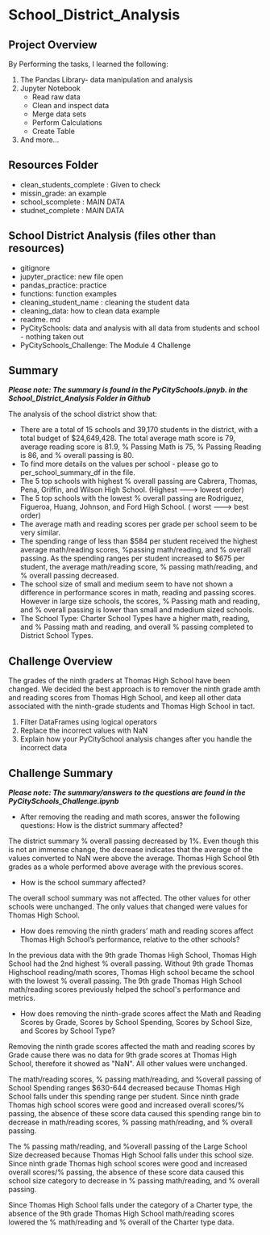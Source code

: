 # School_District_Analysis

## Project Overview


By Performing the tasks, I learned the following:

1. The Pandas Library- data manipulation and analysis
2. Jupyter Notebook
    - Read raw data
    - Clean and inspect data
    - Merge data sets
    - Perform Calculations
    - Create Table
3. And more...

## Resources Folder
- clean_students_complete : Given to check 
- missin_grade: an example
- school_scomplete : MAIN DATA 
- studnet_complete : MAIN DATA 

##  School District Analysis (files other than resources)
- gitignore
- jupyter_practice: new file open
- pandas_practice: practice
- functions: function examples
- cleaning_student_name : cleaning the student data
- cleaning_data: how to clean data example
- readme. md
- PyCitySchools: data and analysis with all data from students and school - nothing taken out
- PyCitySchools_Challenge: The Module 4 Challenge

## Summary
***Please note: The summary is found in the PyCitySchools.ipnyb. in the School_District_Analysis Folder in Github***

The analysis of the school district show that:
 - There are a total of 15 schools and 39,170 students in the district, with a total budget of $24,649,428. The total average math score  is 79, average reading score is 81.9, % Passing Math is 75, % Passing Reading is 86, and % overall passing is 80. 
 - To find more details on the values per school - please go to per_school_summary_df in the file.
 - The 5 top schools with highest % overall passing are Cabrera, Thomas, Pena, Griffin, and Wilson High School. (Highest ---> lowest order)
 - The 5 top schools with the lowest % overall passing are Rodriguez, Figueroa, Huang, Johnson, and Ford High School. ( worst ---> best order)
 - The average math and reading scores per grade per school seem to be very similar.
 - The spending range of less than $584 per student received the highest average math/reading scores, %passing math/reading, and % overall passing. As the spending ranges per student increased to $675 per student, the average math/reading score, % passing math/reading, and % overall passing decreased. 
 - The school size of small and medium seem to have not shown a difference in performance scores in math, reading and passing scores. However in large size schools, the scores, % Passing math and reading, and % overall passing is lower than small and mdedium sized schools. 
 - The School Type: Charter School Types have a higher math, reading, and % Passing math and reading, and overall % passing completed to District School Types. 
 
 ## Challenge Overview
 The grades of the ninth graders at Thomas High School have been changed. We decided the best approach is to remover the ninth grade amth and reading scores from Thomas High School, and keep all other data associated with the ninth-grade students and Thomas High School in tact. 
 
 1. Filter DataFrames using logical operators
 2. Replace the incorrect values with NaN
 3. Explain how your PyCitySchool analysis changes after you handle the incorrect data
 
 ## Challenge Summary
 ***Please note: The summary/answers to the questions are found in the PyCitySchools_Challenge.ipynb***

- After removing the reading and math scores, answer the following questions:
How is the district summary affected?

The district summary % overall passing decreased by 1%. Even though this is not an immense change, the decrease indicates that the average of the values converted to NaN were above the average. Thomas High School 9th grades as a whole performed above average with the previous scores. 

- How is the school summary affected?

The overall school summary was not affected. The other values for other schools were unchanged. The only values that changed were values for Thomas High School. 

- How does removing the ninth graders’ math and reading scores affect Thomas High School’s performance, relative to the other schools?

In the previous data with the 9th grade Thomas High School, Thomas High School had the 2nd highest % overall passing. Without 9th grade Thomas Highschool reading/math scores, Thomas High school became the school with the lowest % overall passing. The 9th grade Thomas High School math/reading scores previously helped the school's performance and metrics. 

- How does removing the ninth-grade scores affect the Math and Reading Scores by Grade, Scores by School Spending, Scores by School Size, and Scores by School Type? 

Removing the ninth grade scores affected the math and reading scores by Grade cause there was no data for 9th grade scores at Thomas High School, therefore it showed as "NaN". All other values were unchanged. 

The math/reading scores, % passing math/reading, and %overall passing of School Spending ranges $630-644 decreased because Thomas High School falls under this spending range per student. Since ninth grade Thomas high school scores were good and increased overall scores/% passing, the absence of these score data caused this spending range bin to decrease in math/reading scores, % passing math/reading, and % overall passing. 

The % passing math/reading, and %overall passing of the Large School Size  decreased because Thomas High School falls under this school size. Since ninth grade Thomas high school scores were good and increased overall scores/% passing, the absence of these score data caused this school size category to decrease in  % passing math/reading, and % overall passing. 

Since Thomas High School falls under the category of a Charter type, the absence of the 9th grade Thomas High School math/reading scores lowered the % math/reading and % overall of the Charter type data. 
